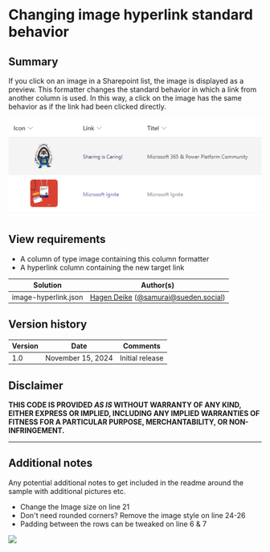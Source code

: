 # Changing image hyperlink standard behavior

## Summary
If you click on an image in a Sharepoint list, the image is displayed as a preview. This formatter changes the standard behavior in which a link from another column is used. In this way, a click on the image has the same behavior as if the link had been clicked directly.

![screenshot of the sample](./assets/screenshot.png)

## View requirements
- A column of type image containing this column formatter
- A hyperlink column containing the new target link

Solution|Author(s)
--------|---------
image-hyperlink.json | [Hagen Deike](https://github.com/samurai-ka) ([@samurai@sueden.social](https://sueden.social/@samurai))

## Version history

Version|Date|Comments
-------|----|--------
1.0|November 15, 2024|Initial release

## Disclaimer

**THIS CODE IS PROVIDED *AS IS* WITHOUT WARRANTY OF ANY KIND, EITHER EXPRESS OR IMPLIED, INCLUDING ANY IMPLIED WARRANTIES OF FITNESS FOR A PARTICULAR PURPOSE, MERCHANTABILITY, OR NON-INFRINGEMENT.**

---

## Additional notes
Any potential additional notes to get included in the readme around the sample with additional pictures etc.
- Change the Image size on line 21
- Don't need rounded corners? Remove the image style on line 24-26
- Padding between the rows can be tweaked on line 6 & 7

<img src="https://pnptelemetry.azurewebsites.net/list-formatting/column-samples/image-hyperlink" />